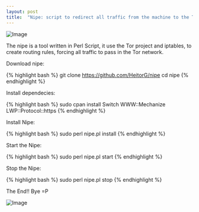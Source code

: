 ```yaml
---
layout: post
title:  "Nipe: script to redirect all traffic from the machine to the Tor network!"
---
```


![Image](https://cdn-images-1.medium.com/max/600/1*S9xp2RtovtrimwSc-LBatA.png)

The nipe is a tool written in Perl Script, it use the Tor project and iptables,  to create routing rules, forcing all traffic to pass in the Tor network.

Download nipe:

{% highlight bash %}
git clone https://github.com/HeitorG/nipe
cd nipe
{% endhighlight %}

Install dependecies:

{% highlight bash %}
sudo cpan install Switch WWW::Mechanize LWP::Protocol::https
{% endhighlight %}

Install Nipe:

{% highlight bash %}
sudo perl nipe.pl install
{% endhighlight %}

Start the Nipe:

{% highlight bash %}
sudo perl nipe.pl start
{% endhighlight %}

Stop the Nipe:

{% highlight bash %}
sudo perl nipe.pl stop
{% endhighlight %}

The End!! Bye =P

![Image](https://cdn-images-1.medium.com/max/800/1*prMxBsonY40OqtfFgqUwJQ.jpeg)